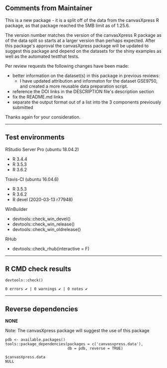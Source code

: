 ## Comments from Maintainer

This is a new package - it is a split off of the data from the canvasXpress R package, as that package reached the 5MB 
limit as of 1.25.6.  

The version number matches the version of the canvasXpress R package as of the data split so starts at a larger version
than perhaps expected.  After this package's approval the canvasXpress package will be updated to suggest this package 
and depend on the datasets for the shiny examples as well as the automated testthat tests.

Per review requests the following changes have been made:  

* better information on the dataset(s) in this package in previous reviews:  
  * I have updated attribution and informaton for the dataset GSE9750, and created a more reusable data preparation script.  
* reference the DOI links in the DESCRIPTION file's description section  
* fix the README.md links
* separate the output format out of a list into the 3 components previously submitted

Thanks again for your consideration.

---  
    
## Test environments
    
RStudio Server Pro (ubuntu 18.04.2)  

* R 3.4.4  
* R 3.5.3  
* R 3.6.2

Travis-CI (ubuntu 16.04.6)

* R 3.5.3
* R 3.6.2
* R devel (2020-03-13 r77948)

WinBuilder

* devtools::check_win_devel()  
* devtools::check_win_release()  
* devtools::check_win_oldrelease()  


RHub

* devtools::check_rhub(interactive = F)

---  
    
## R CMD check results
    
    
```
devtools::check()  

0 errors ✔ | 0 warnings ✔ | 0 notes ✔
```

---  
    
## Reverse dependencies
    
    
**NONE**

Note: The canvasXpress package will suggest the use of this package
    
```
pdb <- available.packages()
tools::package_dependencies(packages = c('canvasxpress.data'),
                            db = pdb, reverse = TRUE)

$canvasXpress.data 
NULL
```
